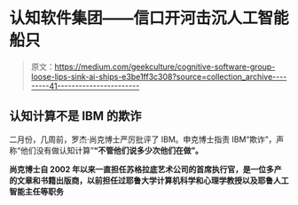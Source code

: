 # 认知软件集团——信口开河击沉人工智能船只

> 原文：<https://medium.com/geekculture/cognitive-software-group-loose-lips-sink-ai-ships-e3be1ff3c308?source=collection_archive---------41----------------------->

## 认知计算不是 IBM 的欺诈

二月份，几周前，罗杰·尚克博士严厉批评了 IBM。申克博士指责 IBM“欺诈”，声称“他们没有做认知计算”**“不管他们说多少次他们在做”。**

**尚克博士自 2002 年以来一直担任苏格拉底艺术公司的首席执行官，是一位多产的文章和书籍出版商，以前担任过耶鲁大学计算机科学和心理学教授以及耶鲁人工智能主任等职务**
